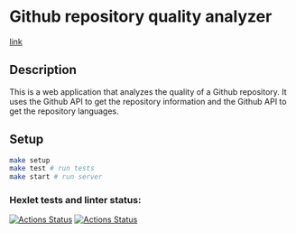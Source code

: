 # Github repository quality analyzer

[link](https://gentle-journey-88223.herokuapp.com)

## Description

This is a web application that analyzes the quality of a Github repository.
It uses the Github API to get the repository information and the Github API to get the repository languages.

## Setup

```sh
make setup
make test # run tests
make start # run server
```

### Hexlet tests and linter status:

[![Actions Status](https://github.com/trossbodlera/rails-project-lvl4/workflows/hexlet-check/badge.svg)](https://github.com/trossbodlera/rails-project-lvl3/actions)
[![Actions Status](https://github.com/trossbodlera/rails-project-lvl4/actions/workflows/main.yml/badge.svg)](https://github.com/trossbodlera/rails-project-lvl4/actions)
